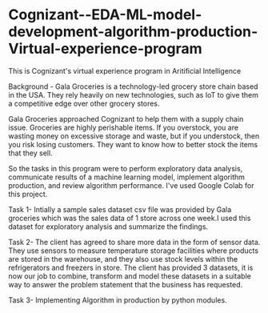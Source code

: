 # Cognizant--EDA-ML-model-development-algorithm-production-Virtual-experience-program
This is Cognizant's virtual experience program in Aritificial Intelligence


Background - Gala Groceries is a technology-led grocery store chain based in the USA. They rely heavily on new technologies, such as IoT to give them a competitive edge over other grocery stores.

Gala Groceries approached Cognizant to help them with a supply chain issue. Groceries are highly perishable items. If you overstock, you are wasting money on excessive storage and waste, but if you understock, then you risk losing customers. They want to know how to better stock the items that they sell.

So the tasks in this program were to perform exploratory data analysis, communicate results of a machine learning model, implement algorithm production, and review algorithm performance. I've used Google Colab for this project.

Task 1- Intially a sample sales dataset csv file was provided by Gala groceries which was the sales data of 1 store across one week.I used this dataset for exploratory analysis and summarize the findings.

Task 2- The client has agreed to share more data in the form of sensor data. They use sensors to measure temperature storage facilities where products are stored in the warehouse, and they also use stock levels within the refrigerators and freezers in store. The client has provided 3 datasets, it is now our job to combine, transform and model these datasets in a suitable way to answer the problem statement that the business has requested. 

Task 3- Implementing Algorithm in production by python modules.
